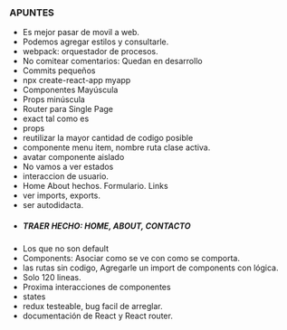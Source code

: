 ### APUNTES
* Es mejor pasar de movil a web.
* Podemos agregar estilos y consultarle.
* webpack: orquestador de procesos.
* No comitear comentarios: Quedan en desarrollo
* Commits pequeños
* npx create-react-app myapp
* Componentes Mayúscula
* Props minúscula
* Router para Single Page
* exact tal como es
* props
* reutilizar la mayor cantidad de codigo posible
* componente menu item, nombre ruta clase activa.
* avatar componente aislado
* No vamos a ver estados
* interaccion de usuario.
* Home About hechos. Formulario. Links
* ver imports, exports.
* ser autodidacta.
* ##### TRAER HECHO: HOME, ABOUT, CONTACTO
* Los que no son default
* Components: Asociar como se ve con como se comporta.
* las rutas sin codigo, Agregarle un import de components con lógica.
* Solo 120 lineas.
* Proxima interacciones de componentes
* states
* redux testeable, bug facil de arreglar.
* documentación de React y React router.




